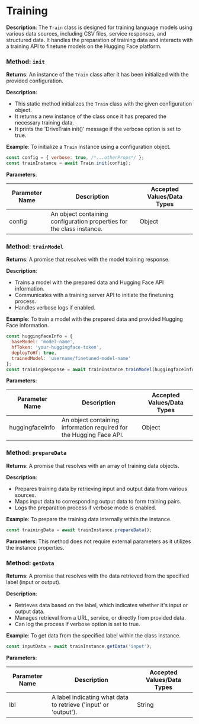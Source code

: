# Training

**Description**: The `Train` class is designed for training language models using various data sources, including CSV files, service responses, and structured data. It handles the preparation of training data and interacts with a training API to finetune models on the Hugging Face platform.

### Method: `init`

**Returns**: An instance of the `Train` class after it has been initialized with the provided configuration.

**Description**:
  - This static method initializes the `Train` class with the given configuration object.
  - It returns a new instance of the class once it has prepared the necessary training data.
  - It prints the 'DriveTrain init()' message if the verbose option is set to true.

**Example**: To initialize a `Train` instance using a configuration object.

```javascript
const config = { verbose: true, /*...otherProps*/ };
const trainInstance = await Train.init(config);
```

**Parameters**:

| Parameter Name | Description                                            | Accepted Values/Data Types        |
| -------------- | ------------------------------------------------------ | --------------------------------- |
| config         | An object containing configuration properties for the class instance. | Object                            |


### Method: `trainModel`

**Returns**: A promise that resolves with the model training response.

**Description**:
  - Trains a model with the prepared data and Hugging Face API information.
  - Communicates with a training server API to initiate the finetuning process.
  - Handles verbose logs if enabled.

**Example**: To train a model with the prepared data and provided Hugging Face information.

```javascript
const huggingfaceInfo = {
  baseModel: 'model-name',
  hfToken: 'your-huggingface-token',
  deployToHf: true,
  trainedModel: 'username/finetuned-model-name'
};
const trainingResponse = await trainInstance.trainModel(huggingfaceInfo);
```

**Parameters**:

| Parameter Name   | Description                                                          | Accepted Values/Data Types        |
| ---------------- | -------------------------------------------------------------------- | --------------------------------- |
| huggingfaceInfo  | An object containing information required for the Hugging Face API. | Object                            |


### Method: `prepareData`

**Returns**: A promise that resolves with an array of training data objects.

**Description**:
  - Prepares training data by retrieving input and output data from various sources.
  - Maps input data to corresponding output data to form training pairs.
  - Logs the preparation process if verbose mode is enabled.

**Example**: To prepare the training data internally within the instance.

```javascript
const trainingData = await trainInstance.prepareData();
```

**Parameters**: This method does not require external parameters as it utilizes the instance properties.





### Method: `getData`

**Returns**: A promise that resolves with the data retrieved from the specified label (input or output).

**Description**:
  - Retrieves data based on the label, which indicates whether it's input or output data.
  - Manages retrieval from a URL, service, or directly from provided data.
  - Can log the process if verbose option is set to true.

**Example**: To get data from the specified label within the class instance.

```javascript
const inputData = await trainInstance.getData('input');
```

**Parameters**:

| Parameter Name | Description                                        | Accepted Values/Data Types |
| -------------- | -------------------------------------------------- | -------------------------- |
| lbl            | A label indicating what data to retrieve ('input' or 'output'). | String                     |

```
